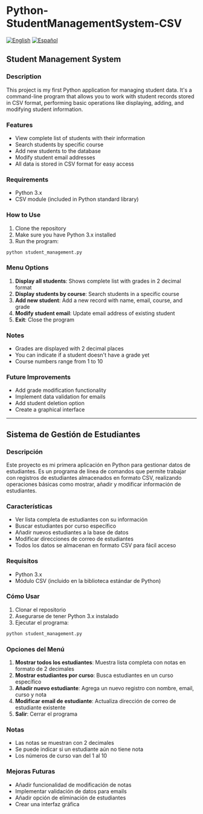# Python-StudentManagementSystem-CSV

[![English](https://img.shields.io/badge/lang-English-blue.svg)](#english) [![Español](https://img.shields.io/badge/lang-Espa%C3%B1ol-red.svg)](#español)

<a name="english"></a>
## Student Management System

### Description
This project is my first Python application for managing student data. It's a command-line program that allows you to work with student records stored in CSV format, performing basic operations like displaying, adding, and modifying student information.

### Features
- View complete list of students with their information
- Search students by specific course
- Add new students to the database
- Modify student email addresses
- All data is stored in CSV format for easy access

### Requirements
- Python 3.x
- CSV module (included in Python standard library)

### How to Use
1. Clone the repository
2. Make sure you have Python 3.x installed
3. Run the program:
```bash
python student_management.py
```

### Menu Options
1. **Display all students**: Shows complete list with grades in 2 decimal format
2. **Display students by course**: Search students in a specific course
3. **Add new student**: Add a new record with name, email, course, and grade
4. **Modify student email**: Update email address of existing student
5. **Exit**: Close the program

### Notes
- Grades are displayed with 2 decimal places
- You can indicate if a student doesn't have a grade yet
- Course numbers range from 1 to 10

### Future Improvements
- Add grade modification functionality
- Implement data validation for emails
- Add student deletion option
- Create a graphical interface

---

<a name="español"></a>
## Sistema de Gestión de Estudiantes

### Descripción
Este proyecto es mi primera aplicación en Python para gestionar datos de estudiantes. Es un programa de línea de comandos que permite trabajar con registros de estudiantes almacenados en formato CSV, realizando operaciones básicas como mostrar, añadir y modificar información de estudiantes.

### Características
- Ver lista completa de estudiantes con su información
- Buscar estudiantes por curso específico
- Añadir nuevos estudiantes a la base de datos
- Modificar direcciones de correo de estudiantes
- Todos los datos se almacenan en formato CSV para fácil acceso

### Requisitos
- Python 3.x
- Módulo CSV (incluido en la biblioteca estándar de Python)

### Cómo Usar
1. Clonar el repositorio
2. Asegurarse de tener Python 3.x instalado
3. Ejecutar el programa:
```bash
python student_management.py
```

### Opciones del Menú
1. **Mostrar todos los estudiantes**: Muestra lista completa con notas en formato de 2 decimales
2. **Mostrar estudiantes por curso**: Busca estudiantes en un curso específico
3. **Añadir nuevo estudiante**: Agrega un nuevo registro con nombre, email, curso y nota
4. **Modificar email de estudiante**: Actualiza dirección de correo de estudiante existente
5. **Salir**: Cerrar el programa

### Notas
- Las notas se muestran con 2 decimales
- Se puede indicar si un estudiante aún no tiene nota
- Los números de curso van del 1 al 10

### Mejoras Futuras
- Añadir funcionalidad de modificación de notas
- Implementar validación de datos para emails
- Añadir opción de eliminación de estudiantes
- Crear una interfaz gráfica
